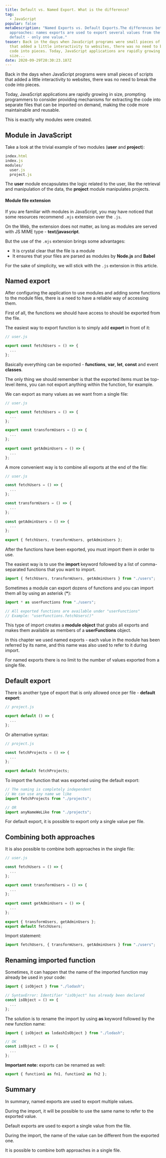 ```yaml
---
title: Default vs. Named Export. What is the difference?
tag:
  - JavaScript
popular: false
metaDescription: "Named Exports vs. Default Exports.The differences between both
  approaches: names exports are used to export several values from the module,
  default - only one value."
teaser: Back in the days when JavaScript programs were small pieces of scripts
  that added a little interactivity to websites, there was no need to break the
  code into pieces. Today, JavaScript applications are rapidly growing in
  size...
date: 2020-09-29T20:30:23.187Z
---
```

Back in the days when JavaScript programs were small pieces of scripts that added a little interactivity to websites, there was no need to break the code into pieces. 

Today, JavaScript applications are rapidly growing in size, prompting programmers to consider providing mechanisms for extracting the code into separate files that can be imported on demand, making the code more maintainable and reusable. 

This is exactly why modules were created.

## Module in JavaScript

Take a look at the trivial example of two modules (**user** and **project**):

```javascript
index.html
index.js
modules/
  user.js
  project.js
```

The **user** module encapsulates the logic related to the user, like the retrieval and manipulation of the data, the **project** module manipulates projects.

#### Module file extension

If you are familiar with modules in JavaScript, you may have noticed that some resources recommend `.mjs` extension over the `.js`.

On the Web, the extension does not matter, as long as modules are served with JS MIME type - **text/javascript**.

But the use of the `.mjs` extension brings some advantages:

* It is crystal clear that the file is a module
* It ensures that your files are parsed as modules by **Node.js** and **Babel**

For the sake of simplicity, we will stick with the `.js` extension in this article.

## Named export

After configuring the application to use modules and adding some functions to the module files, there is a need to have a reliable way of accessing them.

First of all, the functions we should have access to should be exported from the file.

The easiest way to export function is to simply add **export** in front of it:

```javascript
// user.js

export const fetchUsers = () => {
  ...
};
```

Basically everything can be exported - **functions**, **var**, **let**, **const** and event **classes**.

The only thing we should remember is that the exported items must be top-level items, you can not export anything within the function, for example.

We can export as many values as we want from a single file:

```javascript
// user.js

export const fetchUsers = () => {
  ...
};

export const transformUsers = () => {
  ...
};
  
export const getAdminUsers = () => {
  ...
};
```

A more convenient way is to combine all exports at the end of the file:

```javascript
// user.js

const fetchUsers = () => {
  ...
};

const transformUsers = () => {
  ...
};
  
const getAdminUsers = () => {
  ...
};
  
export { fetchUsers, transformUsers, getAdminUsers };
```

After the functions have been exported, you must import them in order to use.

The easiest way is to use the **import** keyword followed by a list of comma-separated functions that you want to import.

```javascript
import { fetchUsers, transformUsers, getAdminUsers } from "./users";
```

Sometimes a module can export dozens of functions and you can import them all by using an asterisk (**\***):

```javascript
import * as userFunctions from "./users";

// All exported functions are available under "userFunctions"
// Example: "userFunctions.fetchUsers()"
```

This type of import creates a **module object** that grabs all exports and makes them available as members of a **userFunctions** object. 

In this chapter we used named exports - each value in the module has been referred by its name, and this name was also used to refer to it during import.

For named exports there is no limit to the number of values exported from a single file.

## Default export

There is another type of export that is only allowed once per file - **default export**:

```javascript
// project.js

export default () => {
  ...
};
```

Or alternative syntax:

```javascript
// project.js

const fetchProjects = () => {
  ...
};
  
export default fetchProjects;
```

To import the function that was exported using the default export:

```javascript
// The naming is completely independent
// We can use any name we like
import fetchProjects from "./projects";

// OR
import anyNameWeLike from "./projects";
```

For default export, it is possible to export only a single value per file.

## Combining both approaches

It is also possible to combine both approaches in the single file:

```javascript
// user.js

const fetchUsers = () => {
  ...
};

export const transformUsers = () => {
  ...
};
  
export const getAdminUsers = () => {
  ...
};
  
export { transformUsers, getAdminUsers };
export default fetchUsers;
```

Import statement:

```javascript
import fetchUsers, { transformUsers, getAdminUsers } from "./users";
```

## Renaming imported function

Sometimes, it can happen that the name of the imported function may already be used in your code:

```javascript
import { isObject } from "./lodash";

// SyntaxError: Identifier "isObject" has already been declared
const isObject = () => {
  ...
};
```

The solution is to rename the import by using **as** keyword followed by the new function name:

```javascript
import { isObject as lodashIsObject } from "./lodash";

// OK
const isObject = () => {
  ...
};
```

**Important note:** exports can be renamed as well:

```javascript
export { function1 as fn1, function2 as fn2 };
```

## Summary

In summary, named exports are used to export multiple values. 

During the import, it will be possible to use the same name to refer to the exported value.

Default exports are used to export a single value from the file. 

During the import, the name of the value can be different from the exported one.

It is possible to combine both approaches in a single file.